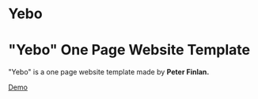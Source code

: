 # Yebo
<h1>"Yebo" One Page Website Template</h1>
<p>"Yebo" is a one page website template made by <strong>Peter Finlan.</strong></p>
<p><a href="https://kamalatdin03.github.io/yebo/">Demo</a></p>
